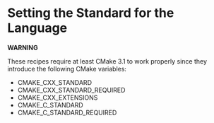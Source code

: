 Setting the Standard for the Language
=====================================

**WARNING**

These recipes require at least CMake 3.1 to work properly since they introduce the following CMake variables:
- CMAKE_CXX_STANDARD
- CMAKE_CXX_STANDARD_REQUIRED
- CMAKE_CXX_EXTENSIONS
- CMAKE_C_STANDARD
- CMAKE_C_STANDARD_REQUIRED


